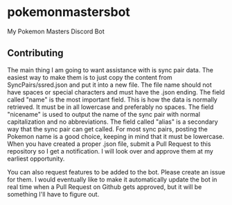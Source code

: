 # pokemonmastersbot
My Pokemon Masters Discord Bot

## Contributing
The main thing I am going to want assistance with is sync pair data.  The easiest way to make them is to just copy the content from SyncPairs/ssred.json and put it
into a new file.  The file name should not have spaces or special characters and must have the .json ending.  The field called "name" is the most important field.  This is how the data is normally retrieved.  It must be in all lowercase and preferably no spaces.  The field "nicename" is used to output the name of the sync pair with normal capitalization and no abbreviations.  The field called "alias" is a secondary way that the sync pair can get called.  For most sync pairs, posting the Pokemon name is a good choice, keeping in mind that it must be lowercase.  When you have created a proper .json file, submit a Pull Request to this repository so I get a notification.  I will look over and approve them at my earliest opportunity.

You can also request features to be added to the bot.  Please create an issue for them.  I would eventually like to make it automatically update the bot in real time when a Pull Request on Github gets approved, but it will be something I'll have to figure out.
